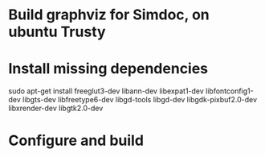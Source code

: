 # Build graphviz for Simdoc, on ubuntu Trusty

# Install missing dependencies

sudo apt-get install freeglut3-dev libann-dev libexpat1-dev libfontconfig1-dev libgts-dev libfreetype6-dev libgd-tools libgd-dev libgdk-pixbuf2.0-dev libxrender-dev libgtk2.0-dev

# Configure and build


